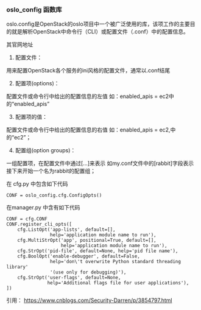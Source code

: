 ### oslo_config 函数库

oslo.config是OpenStack的oslo项目中一个被广泛使用的库，该项工作的主要目的就是解析OpenStack中命令行（CLI）或配置文件（.conf）中的配置信息。

其官网地址

1. 配置文件：　　

用来配置OpenStack各个服务的ini风格的配置文件，通常以.conf结尾

2. 配置项(options)：　　　

配置文件或命令行中给出的配置信息的左值
如：enabled_apis = ec2中的“enabled_apis”

3. 配置项的值：    

配置文件或命令行中给出的配置信息的右值
如：enabled_apis = ec2,中的“ec2”；

4. 配置组(option groups)：　　　

一组配置项，在配置文件中通过[...]来表示
如my.conf文件中的[rabbit]字段表示接下来开始一个名为rabbit的配置组；



在 cfg.py 中包含如下代码
```
CONF = oslo_config.cfg.ConfigOpts()
```

在manager.py 中含有如下代码

```
CONF = cfg.CONF
CONF.register_cli_opts([
    cfg.ListOpt('app-lists', default=[],
                help='application module name to run'),
    cfg.MultiStrOpt('app', positional=True, default=[],
                    help='application module name to run'),
    cfg.StrOpt('pid-file', default=None, help='pid file name'),
    cfg.BoolOpt('enable-debugger', default=False,
                help='don\'t overwrite Python standard threading library'
                '(use only for debugging)'),
    cfg.StrOpt('user-flags', default=None,
               help='Additional flags file for user applications'),
])
```

引用：
https://www.cnblogs.com/Security-Darren/p/3854797.html
